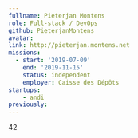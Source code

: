 ```yaml
---
fullname: Pieterjan Montens
role: Full-stack / DevOps
github: PieterjanMontens
avatar: 
link: http://pieterjan.montens.net
missions:
  - start: '2019-07-09'
    end: '2019-11-15'
    status: independent
    employer: Caisse des Dépôts
startups:
    - andi
previously:
---
```


42
